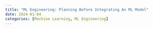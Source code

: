 ```yaml
---
title: "ML Engineering: Planning Before Integrating An ML Model"
date: 2024-01-04
categories: [Machine Learning, ML Engineering]
---
```


